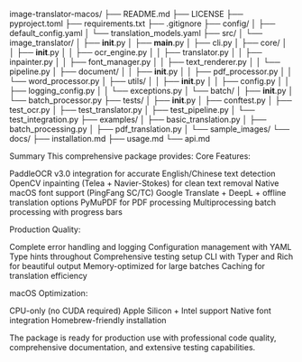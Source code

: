 image-translator-macos/
├── README.md
├── LICENSE
├── pyproject.toml
├── requirements.txt
├── .gitignore
├── config/
│   ├── default_config.yaml
│   └── translation_models.yaml
├── src/
│   └── image_translator/
│       ├── __init__.py
│       ├── __main__.py
│       ├── cli.py
│       ├── core/
│       │   ├── __init__.py
│       │   ├── ocr_engine.py
│       │   ├── translator.py
│       │   ├── inpainter.py
│       │   ├── font_manager.py
│       │   ├── text_renderer.py
│       │   └── pipeline.py
│       ├── document/
│       │   ├── __init__.py
│       │   ├── pdf_processor.py
│       │   └── word_processor.py
│       ├── utils/
│       │   ├── __init__.py
│       │   ├── config.py
│       │   ├── logging_config.py
│       │   └── exceptions.py
│       └── batch/
│           ├── __init__.py
│           └── batch_processor.py
├── tests/
│   ├── __init__.py
│   ├── conftest.py
│   ├── test_ocr.py
│   ├── test_translator.py
│   ├── test_pipeline.py
│   └── test_integration.py
├── examples/
│   ├── basic_translation.py
│   ├── batch_processing.py
│   ├── pdf_translation.py
│   └── sample_images/
└── docs/
    ├── installation.md
    ├── usage.md
    └── api.md


Summary
This comprehensive package provides:
Core Features:

PaddleOCR v3.0 integration for accurate English/Chinese text detection
OpenCV inpainting (Telea + Navier-Stokes) for clean text removal
Native macOS font support (PingFang SC/TC)
Google Translate + DeepL + offline translation options
PyMuPDF for PDF processing
Multiprocessing batch processing with progress bars

Production Quality:

Complete error handling and logging
Configuration management with YAML
Type hints throughout
Comprehensive testing setup
CLI with Typer and Rich for beautiful output
Memory-optimized for large batches
Caching for translation efficiency

macOS Optimization:

CPU-only (no CUDA required)
Apple Silicon + Intel support
Native font integration
Homebrew-friendly installation

The package is ready for production use with professional code quality, comprehensive documentation, and extensive testing capabilities.